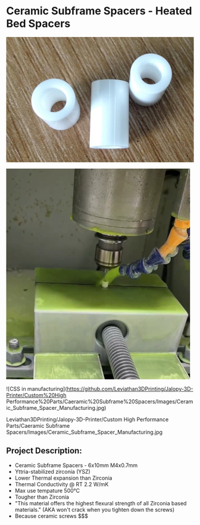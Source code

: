 # Ceramic Subframe Spacers - Heated Bed Spacers

![Image of Ceramic Subframe Spacer](https://github.com/Leviathan3DPrinting/Jalopy-3D-Printer/blob/7d056a9d314013a93435a26173906051643c4d1c/Custom%20High%20Performance%20Parts/Caeramic%20Subframe%20Spacers/Images/Ceramic_Subframe_Spacer.png)

![CSS in manufacturing closeup](https://github.com/Leviathan3DPrinting/Jalopy-3D-Printer/blob/7d056a9d314013a93435a26173906051643c4d1c/Custom%20High%20Performance%20Parts/Caeramic%20Subframe%20Spacers/Images/Ceramic_Subframe_Spacer_Manufacturing.png)

![CSS in manufacturing](https://github.com/Leviathan3DPrinting/Jalopy-3D-Printer/Custom%20High Performance%20Parts/Caeramic%20Subframe%20Spacers/Images/Ceramic_Subframe_Spacer_Manufacturing.jpg)

Leviathan3DPrinting/Jalopy-3D-Printer/Custom High Performance Parts/Caeramic Subframe Spacers/Images/Ceramic_Subframe_Spacer_Manufacturing.jpg

## Project Description:
- Ceramic Subframe Spacers - 6x10mm M4x0.7mm
- Yttria-stabilized zirconia (YSZ)
- Lower Thermal expansion than Zirconia
- Thermal Conductivity @ RT 2.2 W/mK
- Max use tempature 500°C
- Tougher than Zirconia
- "This material offers the highest flexural strength of all Zirconia based materials." (AKA won't crack when you tighten down the screws)
- Because ceramic screws $$$
